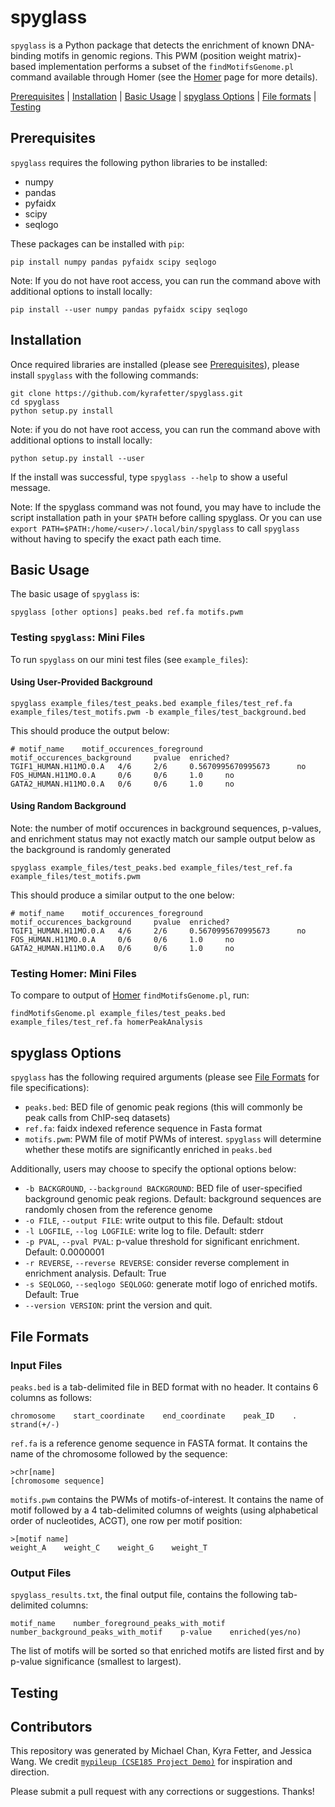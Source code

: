 # spyglass
`spyglass` is a Python package that detects the enrichment of known DNA-binding motifs in genomic regions. This PWM (position weight matrix)-based implementation performs a subset of the `findMotifsGenome.pl` command available through Homer (see the [Homer](http://homer.ucsd.edu/homer/ngs/peakMotifs.html) page for more details). 

[Prerequisites](#prerequisites) | [Installation](#install) | [Basic Usage](#usage) | [spyglass Options](#options) | [File formats](#formats) | [Testing](#testing)

<a name="prerequisites"></a>
## Prerequisites
`spyglass` requires the following python libraries to be installed:
- numpy
- pandas
- pyfaidx
- scipy
- seqlogo

These packages can be installed with `pip`:
```
pip install numpy pandas pyfaidx scipy seqlogo
```
Note: If you do not have root access, you can run the command above with additional options to install locally:
```
pip install --user numpy pandas pyfaidx scipy seqlogo
```

<a name="install"></a>
## Installation
Once required libraries are installed (please see [Prerequisites](#prerequisites)), please install `spyglass` with the following commands:
```
git clone https://github.com/kyrafetter/spyglass.git
cd spyglass
python setup.py install
```
Note: if you do not have root access, you can run the command above with additional options to install locally:
```
python setup.py install --user
```
If the install was successful, type `spyglass --help` to show a useful message. 

Note: If the spyglass command was not found, you may have to include the script installation path in your `$PATH` before calling spyglass. Or you can use `export PATH=$PATH:/home/<user>/.local/bin/spyglass` to call `spyglass` without having to specify the exact path each time. 

<a name="usage"></a>
## Basic Usage 
The basic usage of `spyglass` is:
```
spyglass [other options] peaks.bed ref.fa motifs.pwm
```
### Testing `spyglass`: Mini Files
To run `spyglass` on our mini test files (see `example_files`):
#### Using User-Provided Background
```
spyglass example_files/test_peaks.bed example_files/test_ref.fa example_files/test_motifs.pwm -b example_files/test_background.bed
```
This should produce the output below:
```
# motif_name    motif_occurences_foreground     motif_occurences_background     pvalue  enriched?
TGIF1_HUMAN.H11MO.0.A   4/6     2/6     0.5670995670995673      no
FOS_HUMAN.H11MO.0.A     0/6     0/6     1.0     no
GATA2_HUMAN.H11MO.0.A   0/6     0/6     1.0     no
```
#### Using Random Background 
Note: the number of motif occurences in background sequences, p-values, and enrichment status may not exactly match our sample output below as the background is randomly generated
```
spyglass example_files/test_peaks.bed example_files/test_ref.fa example_files/test_motifs.pwm
```
This should produce a similar output to the one below:
```
# motif_name    motif_occurences_foreground     motif_occurences_background     pvalue  enriched?
TGIF1_HUMAN.H11MO.0.A   4/6     2/6     0.5670995670995673      no
FOS_HUMAN.H11MO.0.A     0/6     0/6     1.0     no
GATA2_HUMAN.H11MO.0.A   0/6     0/6     1.0     no
```
### Testing Homer: Mini Files
To compare to output of [Homer](http://homer.ucsd.edu/homer/ngs/peakMotifs.html) `findMotifsGenome.pl`, run:
```
findMotifsGenome.pl example_files/test_peaks.bed example_files/test_ref.fa homerPeakAnalysis
```
<a name="options"></a>
## spyglass Options
`spyglass` has the following required arguments (please see [File Formats](#formats) for file specifications):
- `peaks.bed`: BED file of genomic peak regions (this will commonly be peak calls from ChIP-seq datasets)
- `ref.fa`: faidx indexed reference sequence in Fasta format
- `motifs.pwm`: PWM file of motif PWMs of interest. `spyglass` will determine whether these motifs are significantly enriched in `peaks.bed`

Additionally, users may choose to specify the optional options below:
 - `-b BACKGROUND`, `--background BACKGROUND`: BED file of user-specified background genomic peak regions. Default: background sequences are randomly chosen from the reference genome
 - `-o FILE`, `--output FILE`: write output to this file. Default: stdout
 - `-l LOGFILE`, `--log LOGFILE`: write log to file. Default: stderr
 - `-p PVAL`, `--pval PVAL`: p-value threshold for significant enrichment. Default: 0.0000001 
 - `-r REVERSE`, `--reverse REVERSE`: consider reverse complement in enrichment analysis. Default: True
 - `-s SEQLOGO`, `--seqlogo SEQLOGO`: generate motif logo of enriched motifs. Default: True
 - `--version VERSION`: print the version and quit. 

<a name="formats"></a>
## File Formats
### Input Files
`peaks.bed` is a tab-delimited file in BED format with no header. It contains 6 columns as follows:
```
chromosome    start_coordinate    end_coordinate    peak_ID    .    strand(+/-)
```
`ref.fa` is a reference genome sequence in FASTA format. It contains the name of the chromosome followed by the sequence:
```
>chr[name]
[chromosome sequence]
```
`motifs.pwm` contains the PWMs of motifs-of-interest. It contains the name of motif followed by a 4 tab-delimited columns of weights (using alphabetical order of
nucleotides, ACGT), one row per motif position:
```
>[motif name]
weight_A    weight_C    weight_G    weight_T
```
### Output Files
`spyglass_results.txt`, the final output file, contains the following tab-delimited columns:
```
motif_name    number_foreground_peaks_with_motif    number_background_peaks_with_motif    p-value    enriched(yes/no)
```
The list of motifs will be sorted so that enriched motifs are listed first and by p-value significance (smallest to largest). 

<a name="testing"></a>
## Testing

<a name="contributors"></a>
## Contributors 
This repository was generated by Michael Chan, Kyra Fetter, and Jessica Wang. We credit [`mypileup (CSE185 Project Demo)`](https://github.com/gymreklab/cse185-demo-project) for inspiration and direction.

Please submit a pull request with any corrections or suggestions. Thanks!
